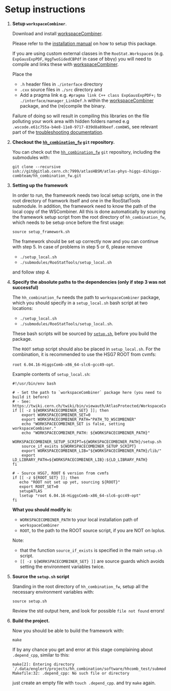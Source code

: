 # Setup instructions

1. **Setup `workspaceCombiner`**.

    Download and install [workspaceCombiner][workspaceCombiner].

    Please refer to the [installation manual][workspaceCombiner_install] on how to setup this package.

    If you are using custom external classes in the `RooStat.Workspace`s (e.g. `ExpGausExpPDF`,
    `HggTwoSidedCBPdf` in case of bb&gamma;&gamma;) you will need to compile and links these with
    [workspaceCombiner][workspaceCombiner].

    Place the
    - `.h` header files in `./interface` directory
    - `.cxx` source files in `./src` directory 
    and
    - Add a pragma link e.g. `#pragma link C++ class ExpGausExpPDF+;` to `./interface/manager_LinkDef.h`
    within the [workspaceCombiner][workspaceCombiner] package, and the (re)compile the binary.

    Failure of doing so will result in compiling this libraries on the file polluting your work area
    with hidden folders named e.g `.wscode.e61c755a-b4e8-11e8-9717-839d8a89beef.combWS`, see
    relevant part of the
    [troubleshooting documentation](./troubleshooting.md#problem-wscode-hidden-directory-created).

2.  **Checkout the [`hh_combination_fw`][hh_combination_fw] `git` repository.**

    You can check out the [`hh_combination_fw`][hh_combination_fw] `git` repository, including the submodules with:

    ~~~~
    git clone --recursive ssh://git@gitlab.cern.ch:7999/atlasHBSM/atlas-phys-higgs-dihiggs-combteam/hh_combination_fw.git
    ~~~~

3.  **Setting up the framework**

    In order to run, the framework needs two local setup scripts, one in the root directory of framwork itself and one in the RooStatTools submodule. In addition, the framework need to know the path of the local copy of the
    WSCombiner. All this is done automatically by sourcing the framework setup script from the root directory of `hh_combination_fw`, which needs to be setup once before the first usage:

    ~~~~
    source setup_framework.sh
    ~~~~

    The framework should be set up correctly now and you can continue with step 5. In case of problems in step 5 or 6, please remove
    - `./setup_local.sh`
    - `./submodules/RooStatTools/setup_local.sh`
    
    and follow step 4.

4.  **Specify the absolute paths to the dependencies (only if step 3 was not successful)**

    The `hh_combination_fw` needs the path to `workspaceCombiner` package,
    which you should specify in a `setup_local.sh` bash script at two locations:
    - `./setup_local.sh`
    - `./submodules/RooStatTools/setup_local.sh`.

    These bash scripts will be sourced by [`setup.sh`](./setup.sh), before you build the package.

    The `ROOT` setup script should also be placed in `setup_local.sh`.
    For the combination, it is recommended to use the HSG7 ROOT from cvmfs:

    `root 6.04.16-HiggsComb-x86_64-slc6-gcc49-opt`.

    Example contents of `setup_local.sh`:

    ~~~~
    #!/usr/bin/env bash
    
    # - Set the path to `workspaceCombiner` package here (you need to build it before)
    # - See: https://twiki.cern.ch/twiki/bin/viewauth/AtlasProtected/WorkspaceCombiner
    if [[ -z ${WORKSPACECOMBINER_SET} ]]; then
        export WORKSPACECOMBINER_SET=0
        export WORKSPACECOMBINER_PATH="PATH_TO_WSCOMBINER"
        echo "WORKSPACECOMBINER_SET is false, setting workspaceCombiner."
        echo "WORKSPACECOMBINER_PATH: ${WORKSPACECOMBINER_PATH}"
    	WORKSPACECOMBINER_SETUP_SCRIPT=${WORKSPACECOMBINER_PATH}/setup.sh
    	source_if_exists ${WORKSPACECOMBINER_SETUP_SCRIPT}
        export WORKSPACECOMBINER_LIB="${WORKSPACECOMBINER_PATH}/lib/"
        export LD_LIBRARY_PATH=${WORKSPACECOMBINER_LIB}:${LD_LIBRARY_PATH}
    fi
    
    # - Source HSG7, ROOT 6 version from cvmfs
    if [[ -z ${ROOT_SET} ]]; then
       echo "ROOT not set up yet, sourcing ${ROOT}"
       export ROOT_SET=0
       setupATLAS
       lsetup "root 6.04.16-HiggsComb-x86_64-slc6-gcc49-opt"
    fi
    ~~~~

    **What you should modify is:**
    - `WORKSPACECOMBINER_PATH` to your local installation path of `workspaceCombiner`
    - `ROOT`, to the path to the ROOT source script, if you are NOT on lxplus.
    
    Note:
    - that the function `source_if_exists` is specified in the main `setup.sh` script.
    - `[[ -z ${WORKSPACECOMBINER_SET} ]]` are source guards which avoids setting the environment variables twice.

5. **Source the `setup.sh` script**

    Standing in the root directory of `hh_combination_fw`, setup all the necessary environment
    variables with: 

    ~~~~
    source setup.sh
    ~~~~

    Review the std output here, and look for possible `file not found` errors!

6. **Build the project.**

    Now you should be able to build the framework with:

    ~~~~
    make
    ~~~~

    If by any chance you get and error at this stage complaining about `.depend_cpp`, similar to this:
    ~~~~
    make[2]: Entering directory `/.data/englert/projects/hh_combination/software/hhcomb_test/submodules/RooStatTools/src'
    Makefile:32: .depend_cpp: No such file or directory
    ~~~~
    just create an empty file with `touch .depend_cpp`.
    and try `make` again.


[hh_combination_fw]: https://gitlab.cern.ch/atlasHBSM/atlas-phys-higgs-dihiggs-combteam/hh_combination_fw
[workspaceCombiner]: https://twiki.cern.ch/twiki/bin/viewauth/AtlasProtected/WorkspaceCombiner
[workspaceCombiner_install]: https://twiki.cern.ch/twiki/bin/viewauth/AtlasProtected/WorkspaceCombiner#Installation
